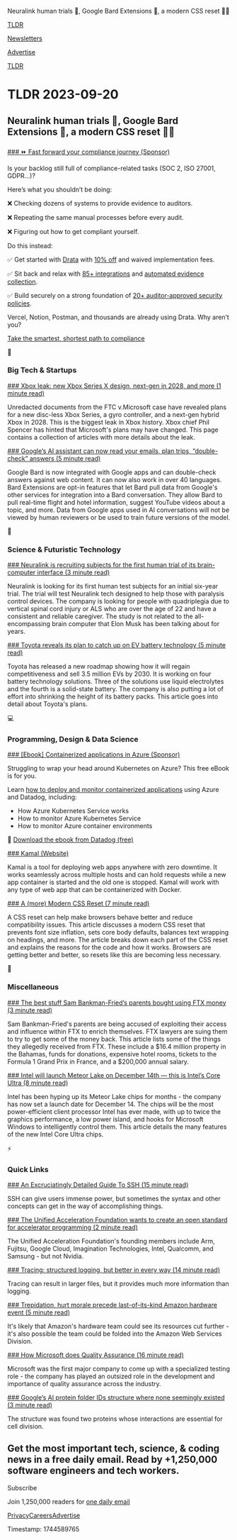 Neuralink human trials 🧠, Google Bard Extensions 🤖, a modern CSS reset 👨‍💻

[TLDR](/)

[Newsletters](/newsletters)

[Advertise](https://advertise.tldr.tech/)

[TLDR](/)

# TLDR 2023-09-20

## Neuralink human trials 🧠, Google Bard Extensions 🤖, a modern CSS reset 👨‍💻

### 

[### ⏩&nbsp;Fast forward your compliance journey (Sponsor)](https://drata.com/partner/tldr?utm_campaign=DR_cap_tldr_all_sec-it_none_none_AMS_USCA_demo_requestdemo&amp;utm_source=tldr&amp;utm_medium=paidnewsletter&amp;utm_content=request-demo_txt_v1&amp;utm_term=USCA_all_sec-it_none_none)

Is your backlog still full of compliance-related tasks (SOC 2, ISO 27001, GDPR…)?

Here’s what you shouldn’t be doing:

❌ Checking dozens of systems to provide evidence to auditors.

❌ Repeating the same manual processes before every audit.

❌ Figuring out how to get compliant yourself.

Do this instead:

✅ Get started with [Drata](https://drata.com/partner/tldr?utm_campaign=DR_cap_tldr_all_sec-it_none_none_AMS_USCA_demo_requestdemo&utm_source=tldr&utm_medium=paidnewsletter&utm_content=request-demo_txt_v1&utm_term=USCA_all_sec-it_none_none) with [10% off](https://drata.com/partner/tldr?utm_campaign=DR_cap_tldr_all_sec-it_none_none_AMS_USCA_demo_requestdemo&utm_source=tldr&utm_medium=paidnewsletter&utm_content=request-demo_txt_v1&utm_term=USCA_all_sec-it_none_none) and waived implementation fees.

✅ Sit back and relax with [85+ integrations](https://drata.com/partner/tldr?utm_campaign=DR_cap_tldr_all_sec-it_none_none_AMS_USCA_demo_requestdemo&utm_source=tldr&utm_medium=paidnewsletter&utm_content=request-demo_txt_v1&utm_term=USCA_all_sec-it_none_none) and [automated evidence collection](https://drata.com/partner/tldr?utm_campaign=DR_cap_tldr_all_sec-it_none_none_AMS_USCA_demo_requestdemo&utm_source=tldr&utm_medium=paidnewsletter&utm_content=request-demo_txt_v1&utm_term=USCA_all_sec-it_none_none).

✅ Build securely on a strong foundation of [20+ auditor-approved security policies](https://drata.com/partner/tldr?utm_campaign=DR_cap_tldr_all_sec-it_none_none_AMS_USCA_demo_requestdemo&utm_source=tldr&utm_medium=paidnewsletter&utm_content=request-demo_txt_v1&utm_term=USCA_all_sec-it_none_none).

Vercel, Notion, Postman, and thousands are already using Drata. Why aren’t you?

[Take the smartest, shortest path to compliance](https://drata.com/partner/tldr?utm_campaign=DR_cap_tldr_all_sec-it_none_none_AMS_USCA_demo_requestdemo&utm_source=tldr&utm_medium=paidnewsletter&utm_content=request-demo_txt_v1&utm_term=USCA_all_sec-it_none_none)

📱

### Big Tech & Startups

[### Xbox leak: new Xbox Series X design, next-gen in 2028, and more (1 minute read)](https://www.theverge.com/2023/9/19/23880165/xbox-leak-ftc-documents-new-xbox-series-x-controller-next-gen?utm_source=tldrnewsletter)

Unredacted documents from the FTC v.Microsoft case have revealed plans for a new disc-less Xbox Series, a gyro controller, and a next-gen hybrid Xbox in 2028. This is the biggest leak in Xbox history. Xbox chief Phil Spencer has hinted that Microsoft's plans may have changed. This page contains a collection of articles with more details about the leak.

[### Google’s AI assistant can now read your emails, plan trips, “double-check” answers (5 minute read)](https://arstechnica.com/information-technology/2023/09/googles-ai-assistant-can-now-read-your-emails-plan-trips-double-check-answers/?utm_source=tldrnewsletter)

Google Bard is now integrated with Google apps and can double-check answers against web content. It can now also work in over 40 languages. Bard Extensions are opt-in features that let Bard pull data from Google's other services for integration into a Bard conversation. They allow Bard to pull real-time flight and hotel information, suggest YouTube videos about a topic, and more. Data from Google apps used in AI conversations will not be viewed by human reviewers or be used to train future versions of the model.

🚀

### Science & Futuristic Technology

[### Neuralink is recruiting subjects for the first human trial of its brain-computer interface (3 minute read)](https://www.theverge.com/2023/9/19/23880861/neuralink-human-clinical-trial-n1-implant?utm_source=tldrnewsletter)

Neuralink is looking for its first human test subjects for an initial six-year trial. The trial will test Neuralink tech designed to help those with paralysis control devices. The company is looking for people with quadriplegia due to vertical spinal cord injury or ALS who are over the age of 22 and have a consistent and reliable caregiver. The study is not related to the all-encompassing brain computer that Elon Musk has been talking about for years.

[### Toyota reveals its plan to catch up on EV battery technology (5 minute read)](https://arstechnica.com/cars/2023/09/toyota-reveals-its-plan-to-catch-up-on-ev-battery-technology/?utm_source=tldrnewsletter)

Toyota has released a new roadmap showing how it will regain competitiveness and sell 3.5 million EVs by 2030. It is working on four battery technology solutions. Three of the solutions use liquid electrolytes and the fourth is a solid-state battery. The company is also putting a lot of effort into shrinking the height of its battery packs. This article goes into detail about Toyota's plans.

💻

### Programming, Design & Data Science

[### [Ebook] Containerized applications in Azure (Sponsor)](https://www.datadoghq.com/resources/azure-container-ebook/?utm_source=advertisement&amp;utm_medium=newsletter&amp;utm_campaign=dg-tldrnewsletter-infra-ww-azurecontainer-ebook)

Struggling to wrap your head around Kubernetes on Azure? This free eBook is for you.

Learn [how to deploy and monitor containerized applications](https://www.datadoghq.com/resources/azure-container-ebook/?utm_source=advertisement&utm_medium=newsletter&utm_campaign=dg-tldrnewsletter-infra-ww-azurecontainer-ebook) using Azure and Datadog, including:

* How Azure Kubernetes Service works
* How to monitor Azure Kubernetes Service
* How to monitor Azure container environments

📩 [Download the ebook from Datadog (free)](https://www.datadoghq.com/resources/azure-container-ebook/?utm_source=advertisement&utm_medium=newsletter&utm_campaign=dg-tldrnewsletter-infra-ww-azurecontainer-ebook)

[### Kamal (Website)](https://kamal-deploy.org/?utm_source=tldrnewsletter)

Kamal is a tool for deploying web apps anywhere with zero downtime. It works seamlessly across multiple hosts and can hold requests while a new app container is started and the old one is stopped. Kamal will work with any type of web app that can be containerized with Docker.

[### A (more) Modern CSS Reset (7 minute read)](https://andy-bell.co.uk/a-more-modern-css-reset/?utm_source=tldrnewsletter)

A CSS reset can help make browsers behave better and reduce compatibility issues. This article discusses a modern CSS reset that prevents font size inflation, sets core body defaults, balances text wrapping on headings, and more. The article breaks down each part of the CSS reset and explains the reasons for the code and how it works. Browsers are getting better and better, so resets like this are becoming less necessary.

🎁

### Miscellaneous

[### The best stuff Sam Bankman-Fried’s parents bought using FTX money (3 minute read)](https://www.theverge.com/2023/9/19/23880783/bankman-fried-ftx-lawsuit-clawback?utm_source=tldrnewsletter)

Sam Bankman-Fried's parents are being accused of exploiting their access and influence within FTX to enrich themselves. FTX lawyers are suing them to try to get some of the money back. This article lists some of the things they allegedly received from FTX. These include a $16.4 million property in the Bahamas, funds for donations, expensive hotel rooms, tickets to the Formula 1 Grand Prix in France, and a $200,000 annual salary.

[### Intel will launch Meteor Lake on December 14th — this is Intel’s Core Ultra (8 minute read)](https://www.theverge.com/2023/9/19/23872888/intel-meteor-lake-core-ultra-date-chip-specs-details?utm_source=tldrnewsletter)

Intel has been hyping up its Meteor Lake chips for months - the company has now set a launch date for December 14. The chips will be the most power-efficient client processor Intel has ever made, with up to twice the graphics performance, a low power island, and hooks for Microsoft Windows to intelligently control them. This article details the many features of the new Intel Core Ultra chips.

⚡

### Quick Links

[### An Excruciatingly Detailed Guide To SSH (15 minute read)](https://grahamhelton.com/blog/ssh-cheatsheet/?utm_source=tldrnewsletter)

SSH can give users immense power, but sometimes the syntax and other concepts can get in the way of accomplishing things.

[### The Unified Acceleration Foundation wants to create an open standard for accelerator programming (2 minute read)](https://techcrunch.com/2023/09/19/the-unified-acceleration-foundation-wants-to-create-an-open-standard-for-accelerator-programming/?utm_source=tldrnewsletter)

The Unified Acceleration Foundation's founding members include Arm, Fujitsu, Google Cloud, Imagination Technologies, Intel, Qualcomm, and Samsung - but not Nvidia.

[### Tracing: structured logging, but better in every way (14 minute read)](https://andydote.co.uk/2023/09/19/tracing-is-better/?utm_source=tldrnewsletter)

Tracing can result in larger files, but it provides much more information than logging.

[### Trepidation, hurt morale precede last-of-its-kind Amazon hardware event (5 minute read)](https://arstechnica.com/gadgets/2023/09/trepidation-low-morale-precede-last-of-its-kind-amazon-hardware-event/?utm_source=tldrnewsletter)

It's likely that Amazon's hardware team could see its resources cut further - it's also possible the team could be folded into the Amazon Web Services Division.

[### How Microsoft does Quality Assurance (16 minute read)](https://blog.pragmaticengineer.com/how-microsoft-does-qa/?utm_source=tldrnewsletter)

Microsoft was the first major company to come up with a specialized testing role - the company has played an outsized role in the development and importance of quality assurance across the industry.

[### Google’s AI protein folder IDs structure where none seemingly existed (3 minute read)](https://arstechnica.com/science/2023/09/googles-ai-software-brings-order-to-protein-chaos/?utm_source=tldrnewsletter)

The structure was found two proteins whose interactions are essential for cell division.

## Get the most important tech, science, & coding news in a free daily email. Read by +1,250,000 software engineers and tech workers.

Subscribe

Join 1,250,000 readers for [one daily email](/api/latest/tech)

[Privacy](/privacy)[Careers](https://jobs.ashbyhq.com/tldr.tech)[Advertise](/tech/advertise)

Timestamp: 1744589765
